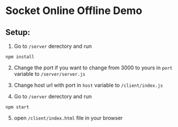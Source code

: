 # Socket Online Offline Demo

## Setup:


1) Go to `/server` derectory and run

```
npm install
```

2) Change the port if you want to change from 3000 to yours in `port` variable to `/server/server.js`

3) Change host url with port in `host` variable to `/client/index.js`

4) Go to `/server` derectory and run

```
npm start
```

5) open `/client/index.html` file in your browser
